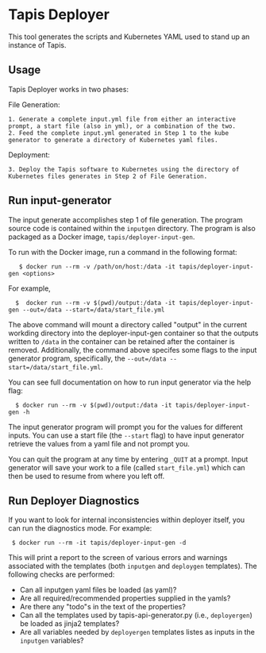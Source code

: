 # Tapis Deployer 

This tool generates the scripts and Kubernetes YAML used to stand up an instance of Tapis.

## Usage

Tapis Deployer works in two phases:

File Generation:

    1. Generate a complete input.yml file from either an interactive prompt, a start file (also in yml), or a combination of the two.
    2. Feed the complete input.yml generated in Step 1 to the kube generator to generate a directory of Kubernetes yaml files.

Deployment:

    3. Deploy the Tapis software to Kubernetes using the directory of Kubernetes files generates in Step 2 of File Generation.

## Run input-generator

The input generate accomplishes step 1 of file generation. The program source code is contained within the `inputgen` directory. The program
is also packaged as a Docker image, `tapis/deployer-input-gen`. 

To run with the Docker image, run a command in the following format:

```
   $ docker run --rm -v /path/on/host:/data -it tapis/deployer-input-gen <options>
```

For example,

```
  $  docker run --rm -v $(pwd)/output:/data -it tapis/deployer-input-gen --out=/data --start=/data/start_file.yml
```

The above command will mount a directory called "output" in the current workding directory into the deployer-input-gen container so that
the outputs written to `/data` in the container can be retained after the container is removed. Additionally, the command above specifes some flags to the input generator program, specifically, the `--out=/data --start=/data/start_file.yml`. 

You can see full documentation on how to run input generator via the help flag:

```
  $ docker run --rm -v $(pwd)/output:/data -it tapis/deployer-input-gen -h
```

The input generator program will prompt you for the values for different inputs. You can use a start file (the `--start` flag) to have input
generator retrieve the values from a yaml file and not prompt you.

You can quit the program at any time by entering `_QUIT` at a prompt. Input generator will save your work to a file (called `start_file.yml`)
which can then be used to resume from where you left off.


## Run Deployer Diagnostics
If you want to look for internal inconsistencies within deployer itself, you can run the diagnostics mode. For example:

```
 $ docker run --rm -it tapis/deployer-input-gen -d
 ```

This will print a report to the screen of various errors and warnings associated with the templates (both `inputgen` and `deploygen` templates). The following checks are performed:

  * Can all inputgen yaml files be loaded (as yaml)?
  * Are all required/recommended properties supplied in the yamls?
  * Are there any "todo"s in the text of the properties?
  * Can all the templates used by tapis-api-generator.py (i.e., `deployergen`) be loaded as jinja2 templates?
  * Are all variables needed by `deployergen` templates listes as inputs in the `inputgen` variables?